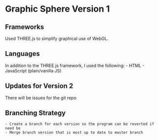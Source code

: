 # Graphic Sphere Version 1

## Frameworks

Used THREE.js to simplify graphical use of WebGL. 

## Languages

In addition to the THREE.js framework, I used the following:
    - HTML
    - JavaScript (plain/vanilla JS)

## Updates for Version 2

There will be issues for the git repo 

## Branching Strategy

    - Create a branch for each version so the program can be reverted if need be
    - Merge branch version that is most up to date to master branch 